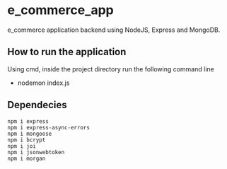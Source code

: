 # e_commerce_app
e_commerce application backend using NodeJS, Express and MongoDB.
## How to run the application
Using cmd, inside the project directory run the following command line
- nodemon index.js

## Dependecies
    npm i express
    npm i express-async-errors
    npm i mongoose
    npm i bcrypt
    npm i joi
    npm i jsonwebtoken
    npm i morgan
